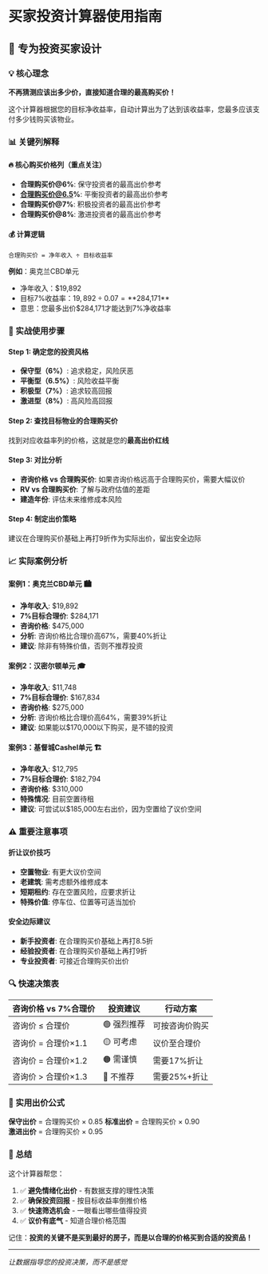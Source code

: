 # 买家投资计算器使用指南

## 🎯 专为投资买家设计

### 💡 核心理念
**不再猜测应该出多少价，直接知道合理的最高购买价！**

这个计算器根据您的目标净收益率，自动计算出为了达到该收益率，您最多应该支付多少钱购买该物业。

### 📊 关键列解释

#### 🔥 核心购买价格列（重点关注）
- **合理购买价@6%**: 保守投资者的最高出价参考
- **合理购买价@6.5%**: 平衡投资者的最高出价参考  
- **合理购买价@7%**: 积极投资者的最高出价参考
- **合理购买价@8%**: 激进投资者的最高出价参考

#### 💰 计算逻辑
```
合理购买价 = 净年收入 ÷ 目标收益率
```

**例如**：奥克兰CBD单元
- 净年收入：$19,892
- 目标7%收益率：$19,892 ÷ 0.07 = **$284,171**
- 意思：您最多出价$284,171才能达到7%净收益率

### 🎲 实战使用步骤

#### Step 1: 确定您的投资风格
- **保守型（6%）**: 追求稳定，风险厌恶
- **平衡型（6.5%）**: 风险收益平衡
- **积极型（7%）**: 追求较高回报  
- **激进型（8%）**: 高风险高回报

#### Step 2: 查找目标物业的合理购买价
找到对应收益率列的价格，这就是您的**最高出价红线**

#### Step 3: 对比分析
- **咨询价格 vs 合理购买价**: 如果咨询价格远高于合理购买价，需要大幅议价
- **RV vs 合理购买价**: 了解与政府估值的差距
- **建造年份**: 评估未来维修成本风险

#### Step 4: 制定出价策略
建议在合理购买价基础上再打9折作为实际出价，留出安全边际

### 📈 实际案例分析

#### 案例1：奥克兰CBD单元 🏙️
- **净年收入**: $19,892
- **7%目标合理价**: $284,171
- **咨询价格**: $475,000
- **分析**: 咨询价格比合理价高67%，需要40%折让
- **建议**: 除非有特殊价值，否则不推荐投资

#### 案例2：汉密尔顿单元 🎓
- **净年收入**: $11,748  
- **7%目标合理价**: $167,834
- **咨询价格**: $275,000
- **分析**: 咨询价格比合理价高64%，需要39%折让
- **建议**: 如果能以$170,000以下购买，是不错的投资

#### 案例3：基督城Cashel单元 🏗️
- **净年收入**: $12,795
- **7%目标合理价**: $182,794
- **咨询价格**: $310,000
- **特殊情况**: 目前空置待租
- **建议**: 可尝试以$185,000左右出价，因为空置给了议价空间

### ⚠️ 重要注意事项

#### 折让议价技巧
- **空置物业**: 有更大议价空间
- **老建筑**: 需考虑额外维修成本
- **短期租约**: 存在空置风险，应要求折让
- **特殊价值**: 停车位、位置等可适当加价

#### 安全边际建议
- **新手投资者**: 在合理购买价基础上再打8.5折
- **经验投资者**: 在合理购买价基础上再打9折
- **专业投资者**: 可接近合理购买价出价

### 🔍 快速决策表

| 咨询价格 vs 7%合理价 | 投资建议 | 行动方案 |
|---------------------|---------|---------|
| 咨询价 ≤ 合理价 | 🟢 强烈推荐 | 可按咨询价购买 |
| 咨询价 = 合理价×1.1 | 🟡 可考虑 | 议价至合理价 |
| 咨询价 = 合理价×1.2 | 🟠 需谨慎 | 需要17%折让 |
| 咨询价 > 合理价×1.3 | 🔴 不推荐 | 需要25%+折让 |

### 💼 实用出价公式

**保守出价** = 合理购买价 × 0.85
**标准出价** = 合理购买价 × 0.90  
**激进出价** = 合理购买价 × 0.95

### 🎯 总结

这个计算器帮您：
1. ✅ **避免情绪化出价** - 有数据支撑的理性决策
2. ✅ **确保投资回报** - 按目标收益率倒推价格
3. ✅ **快速筛选机会** - 一眼看出哪些值得投资
4. ✅ **议价有底气** - 知道合理价格范围

记住：**投资的关键不是买到最好的房子，而是以合理的价格买到合适的投资品！**

---
*让数据指导您的投资决策，而不是感觉*
